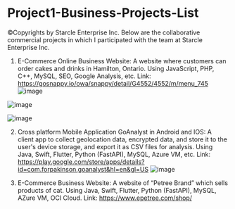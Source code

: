 # Project1-Business-Projects-List
©Copyrights by Starcle Enterprise Inc.
Below are the collaborative commercial projects in which I participated with the team at Starcle Enterprise Inc.

1. E-Commerce Online Business Website: A website where customers can order cakes and drinks in Hamilton, Ontario. Using JavaScript, PHP, C++, MySQL, SEO, Google Analysis, etc. 
Link: https://gosnappy.io/owa/snappy/detail/G4552/4552/m/menu_745
![image](https://github.com/user-attachments/assets/beae9c29-5456-4801-a66f-70ea5c07b398)

![image](https://github.com/user-attachments/assets/e465d5dd-5e6b-4ca8-b8ca-5db43dc697b9)

![image](https://github.com/user-attachments/assets/3fdfb1ab-95d8-4c7e-b272-4cdf123404fb)


2. Cross platform Mobile Application GoAnalyst in Android and IOS: A client app to collect geolocation data, encrypted data, and store it to the user's device storage, and export it as CSV files for analysis. Using Java, Swift, Flutter, Python (FastAPI), MySQL, Azure VM, etc. Link: https://play.google.com/store/apps/details?id=com.forpakinson.goanalyst&hl=en&gl=US
  ![image](https://github.com/user-attachments/assets/bc2dadb3-23f4-47f7-a19f-36c7ba578eda)


3. E-Commerce Business Website: A website of “Petree Brand” which sells products of cat. Using Java, Swift, Flutter, Python (FastAPI), MySQL, AZure VM, OCI Cloud. Link: https://www.epetree.com/shop/


